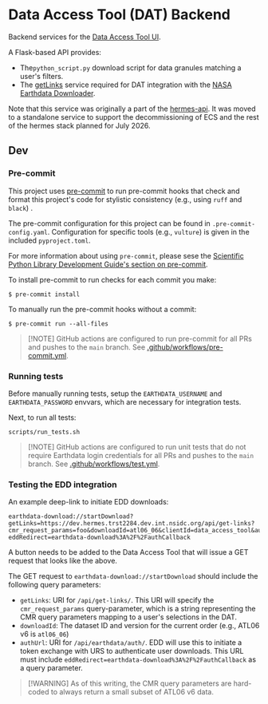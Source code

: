 # Data Access Tool (DAT) Backend

Backend services for the
[Data Access Tool UI](https://github.com/nsidc/data-access-tool-ui).

A Flask-based API provides:

- The`python_script.py` download script for data granules matching a user's
  filters.
- The
  [getLinks](https://github.com/nasa/earthdata-download/blob/main/docs/GET_LINKS.md)
  service required for DAT integration with the
  [NASA Earthdata Downloader](https://github.com/nasa/earthdata-download).

Note that this service was originally a part of the
[hermes-api](https://bitbucket.org/nsidc/hermes-api/src). It was moved to a
standalone service to support the decommissioning of ECS and the rest of the
hermes stack planned for July 2026.

## Dev

### Pre-commit

This project uses [pre-commit](https://pre-commit.com/) to run pre-commit hooks
that check and format this project's code for stylistic consistency (e.g., using
`ruff` and `black`) .

The pre-commit configuration for this project can be found in
`.pre-commit-config.yaml`. Configuration for specific tools (e.g., `vulture`) is
given in the included `pyproject.toml`.

For more information about using `pre-commit`, please sese the
[Scientific Python Library Development Guide's section on pre-commit](https://learn.scientific-python.org/development/guides/gha-basic/#pre-commit).

To install pre-commit to run checks for each commit you make:

```
$ pre-commit install
```

To manually run the pre-commit hooks without a commit:

```
$ pre-commit run --all-files
```

> [!NOTE] GitHub actions are configured to run pre-commit for all PRs and pushes
> to the `main` branch. See
> [.github/workflows/pre-commit.yml](.github/workflows/pre-commit.yml).

### Running tests

Before manually running tests, setup the `EARTHDATA_USERNAME` and
`EARTHDATA_PASSWORD` envvars, which are necessary for integration tests.

Next, to run all tests:

```
scripts/run_tests.sh
```

> [!NOTE] GitHub actions are configured to run unit tests that do not require
> Earthdata login credentials for all PRs and pushes to the `main` branch. See
> [.github/workflows/test.yml](.github/workflows/test.yml).

### Testing the EDD integration

An example deep-link to initiate EDD downloads:

```
earthdata-download://startDownload?getLinks=https://dev.hermes.trst2284.dev.int.nsidc.org/api/get-links?cmr_request_params=foo&downloadId=atl06_06&clientId=data_access_tool&authUrl=https://dev.hermes.trst2284.dev.int.nsidc.org/api/earthdata/auth/?eddRedirect=earthdata-download%3A%2F%2FauthCallback
```

A button needs to be added to the Data Access Tool that will issue a GET request
that looks like the above.

The GET request to `earthdata-download://startDownload` should include the
following query parameters:

- `getLinks`: URI for `/api/get-links/`. This URI will specify the
  `cmr_request_params` query-parameter, which is a string representing the CMR
  query parameters mapping to a user's selections in the DAT.
- `downloadId`: The dataset ID and version for the current order (e.g., ATL06 v6
  is `atl06_06`)
- `authUrl`: URI for `/api/earthdata/auth/`. EDD will use this to initiate a
  token exchange with URS to authenticate user downloads. This URL must include
  `eddRedirect=earthdata-download%3A%2F%2FauthCallback` as a query parameter.

> [!WARNING] As of this writing, the CMR query parameters are hard-coded to
> always return a small subset of ATL06 v6 data.
